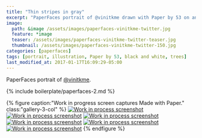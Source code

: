 ```yaml
---
title: "Thin stripes in gray"
excerpt: "PaperFaces portrait of @vinitkme drawn with Paper by 53 on an iPad."
image: 
  path: &image /assets/images/paperfaces-vinitkme-twitter.jpg 
  feature: *image
  teaser: /assets/images/paperfaces-vinitkme-twitter-teaser.jpg
  thumbnail: /assets/images/paperfaces-vinitkme-twitter-150.jpg
categories: [paperfaces]
tags: [portrait, illustration, Paper by 53, black and white, trees]
last_modified_at: 2017-01-17T16:09:29-05:00
---
```


PaperFaces portrait of [@vinitkme](https://twitter.com/vinitkme).

{% include boilerplate/paperfaces-2.md %}

{% figure caption:"Work in progress screen captures Made with Paper." class:"gallery-3-col" %}
[![Work in process screenshot](/assets/images/paperfaces-vinitkme-process-1-600.jpg)](/assets/images/paperfaces-vinitkme-process-1-lg.jpg)
[![Work in process screenshot](/assets/images/paperfaces-vinitkme-process-2-600.jpg)](/assets/images/paperfaces-vinitkme-process-2-lg.jpg)
[![Work in process screenshot](/assets/images/paperfaces-vinitkme-process-3-600.jpg)](/assets/images/paperfaces-vinitkme-process-3-lg.jpg)
[![Work in process screenshot](/assets/images/paperfaces-vinitkme-process-4-600.jpg)](/assets/images/paperfaces-vinitkme-process-4-lg.jpg)
[![Work in process screenshot](/assets/images/paperfaces-vinitkme-process-5-600.jpg)](/assets/images/paperfaces-vinitkme-process-5-lg.jpg)
[![Work in process screenshot](/assets/images/paperfaces-vinitkme-process-6-600.jpg)](/assets/images/paperfaces-vinitkme-process-6-lg.jpg)
{% endfigure %}
